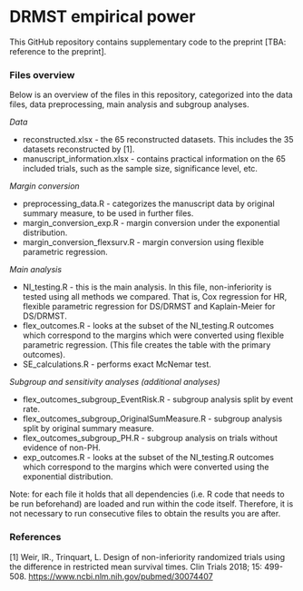 # DRMST empirical power
This GitHub repository contains supplementary code to the preprint [TBA: reference to the preprint]. 

### Files overview
Below is an overview of the files in this repository, categorized into the data files, data preprocessing, main analysis and subgroup analyses.

*Data* 
* reconstructed.xlsx - the 65 reconstructed datasets. This includes the 35 datasets reconstructed by [1].
* manuscript_information.xlsx - contains practical information on the 65 included trials, such as the sample size, significance level, etc.

*Margin conversion*
* preprocessing_data.R - categorizes the manuscript data by original summary measure, to be used in further files.
* margin_conversion_exp.R - margin conversion under the exponential distribution.
* margin_conversion_flexsurv.R - margin conversion using flexible parametric regression.

*Main analysis*
* NI_testing.R - this is the main analysis. In this file, non-inferiority is tested using all methods we compared. That is, Cox regression for HR, flexible parametric regression for DS/DRMST and Kaplain-Meier for DS/DRMST.
* flex_outcomes.R - looks at the subset of the NI_testing.R outcomes which correspond to the margins which were converted using flexible parametric regression. (This file creates the table with the primary outcomes).
* SE_calculations.R - performs exact McNemar test.

*Subgroup and sensitivity analyses (additional analyses)*
  * flex_outcomes_subgroup_EventRisk.R - subgroup analysis split by event rate.
  * flex_outcomes_subgroup_OriginalSumMeasure.R - subgroup analysis split by original summary measure.
  * flex_outcomes_subgroup_PH.R - subgroup analysis on trials without evidence of non-PH.
  * exp_outcomes.R - looks at the subset of the NI_testing.R outcomes which correspond to the margins which were converted using the exponential distribution.

Note: for each file it holds that all dependencies (i.e. R code that needs to be run beforehand) are loaded and run within the code itself. Therefore, it is not necessary to run consecutive files to obtain the results you are after. 

### References
[1] Weir, IR., Trinquart, L. Design of non-inferiority randomized trials using the difference in restricted mean survival times. Clin Trials 2018; 15: 499-508. https://www.ncbi.nlm.nih.gov/pubmed/30074407
